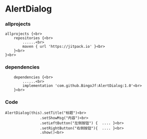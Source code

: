 # AlertDialog

### allprojects
```    
allprojects {<br>
    repositories {<br>
        ......<br>
        maven { url 'https://jitpack.io' }<br>
    }<br>
}<br>
 ```  
                
### dependencies
```
    dependencies {<br>
        ......<br>
        implementation 'com.github.BingoJf:AlertDialog:1.0'<br>
    }<br>
```
    
### Code    
```
AlertDialog(this).setTitle("标题")<br>
                .setShowMsg("内容")<br>
                .setLeftButton("左侧按钮") {  .... }<br>
                .setRightButton("右侧按钮"){  .... }<br>
                .show()<br>
```